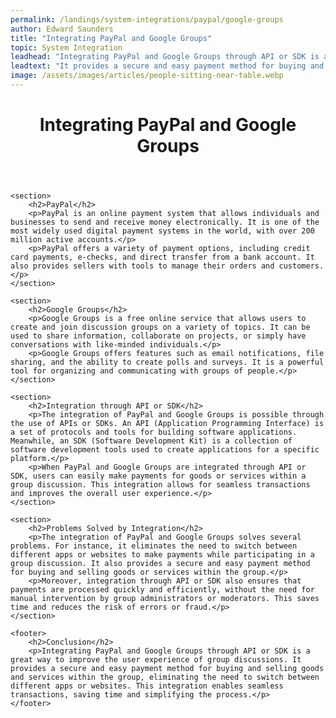 ```yaml
---
permalink: /landings/system-integrations/paypal/google-groups
author: Edward Saunders
title: "Integrating PayPal and Google Groups"
topic: System Integration
leadhead: "Integrating PayPal and Google Groups through API or SDK is a great way to improve the user experience of group discussions"
leadtext: "It provides a secure and easy payment method for buying and selling goods and services within the group, eliminating the need to switch between different apps or websites. This integration enables seamless transactions, saving time and simplifying the process."
image: /assets/images/articles/people-sitting-near-table.webp
---
```

<div class="arttext">	<header>
		<h1>Integrating PayPal and Google Groups</h1>
	</header>

	<section>
		<h2>PayPal</h2>
		<p>PayPal is an online payment system that allows individuals and businesses to send and receive money electronically. It is one of the most widely used digital payment systems in the world, with over 200 million active accounts.</p>
		<p>PayPal offers a variety of payment options, including credit card payments, e-checks, and direct transfer from a bank account. It also provides sellers with tools to manage their orders and customers.</p>
	</section>

	<section>
		<h2>Google Groups</h2>
		<p>Google Groups is a free online service that allows users to create and join discussion groups on a variety of topics. It can be used to share information, collaborate on projects, or simply have conversations with like-minded individuals.</p>
		<p>Google Groups offers features such as email notifications, file sharing, and the ability to create polls and surveys. It is a powerful tool for organizing and communicating with groups of people.</p>
	</section>

	<section>
		<h2>Integration through API or SDK</h2>
		<p>The integration of PayPal and Google Groups is possible through the use of APIs or SDKs. An API (Application Programming Interface) is a set of protocols and tools for building software applications. Meanwhile, an SDK (Software Development Kit) is a collection of software development tools used to create applications for a specific platform.</p>
		<p>When PayPal and Google Groups are integrated through API or SDK, users can easily make payments for goods or services within a group discussion. This integration allows for seamless transactions and improves the overall user experience.</p>
	</section>

	<section>
		<h2>Problems Solved by Integration</h2>
		<p>The integration of PayPal and Google Groups solves several problems. For instance, it eliminates the need to switch between different apps or websites to make payments while participating in a group discussion. It also provides a secure and easy payment method for buying and selling goods or services within the group.</p>
		<p>Moreover, integration through API or SDK also ensures that payments are processed quickly and efficiently, without the need for manual intervention by group administrators or moderators. This saves time and reduces the risk of errors or fraud.</p>
	</section>

	<footer>
		<h2>Conclusion</h2>
	    <p>Integrating PayPal and Google Groups through API or SDK is a great way to improve the user experience of group discussions. It provides a secure and easy payment method for buying and selling goods and services within the group, eliminating the need to switch between different apps or websites. This integration enables seamless transactions, saving time and simplifying the process.</p>
	</footer>
</div>
